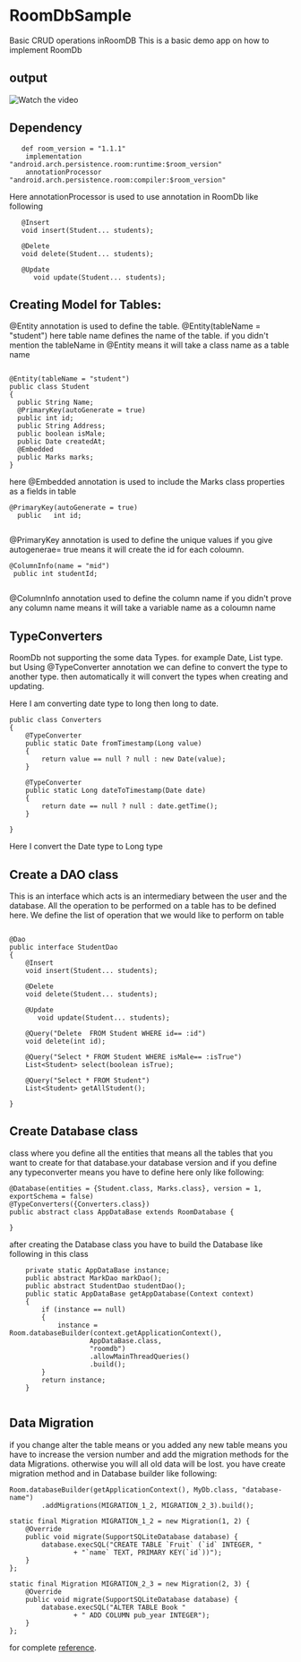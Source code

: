 # RoomDbSample
Basic CRUD operations inRoomDB
This is a basic demo app on how to implement RoomDb 

## output


![Watch the video](https://media.giphy.com/media/9M1qqgTBB0m44bEmXd/giphy.gif)



    
   ## Dependency
```
   def room_version = "1.1.1"
    implementation "android.arch.persistence.room:runtime:$room_version"
    annotationProcessor "android.arch.persistence.room:compiler:$room_version"
```
Here annotationProcessor is used to use annotation in RoomDb like following
 ```
    @Insert
    void insert(Student... students);

    @Delete
    void delete(Student... students);

    @Update
       void update(Student... students);
 
 ```
 
 ## Creating Model for Tables:
 
 @Entity annotation is used to define the table. 
 @Entity(tableName = "student") here table name defines the name of the table.
 if you didn't mention the tableName in @Entity means it  will take a class name as a table name
 
```

@Entity(tableName = "student")
public class Student
{
  public String Name;
  @PrimaryKey(autoGenerate = true)
  public int id;
  public String Address;
  public boolean isMale;
  public Date createdAt;
  @Embedded
  public Marks marks;
}
```

here  @Embedded annotation is used to include the Marks class properties as a fields in table

```
@PrimaryKey(autoGenerate = true)
  public   int id;
  
```

@PrimaryKey annotation is used to define the unique values
if you give autogenerae= true means it will create the id for each coloumn.

  ```
  @ColumnInfo(name = "mid")
   public int studentId;
   
  ```
  
  @ColumnInfo annotation used to define the column name if you didn't prove any column name means it will take a variable name as a coloumn name
  
  
##  TypeConverters 
 RoomDb not supporting the some data Types. for example Date, List type.
  but Using @TypeConverter annotation we can define to convert the type to another type. then automatically it will convert the types when creating and updating.
   
Here I am converting date type to long then long to date.

```
public class Converters
{
    @TypeConverter
    public static Date fromTimestamp(Long value)
    {
        return value == null ? null : new Date(value);
    }

    @TypeConverter
    public static Long dateToTimestamp(Date date)
    {
        return date == null ? null : date.getTime();
    }

}

```
Here I convert the Date type to Long type 

## Create a DAO class

This is an interface which acts is an intermediary between the user and the database. All the operation to be performed on a table has to be defined here. We define the list of operation that we would like to perform on table

```

@Dao
public interface StudentDao
{
    @Insert
    void insert(Student... students);

    @Delete
    void delete(Student... students);

    @Update
       void update(Student... students);

    @Query("Delete  FROM Student WHERE id== :id")
    void delete(int id);

    @Query("Select * FROM Student WHERE isMale== :isTrue")
    List<Student> select(boolean isTrue);

    @Query("Select * FROM Student")
    List<Student> getAllStudent();

}

```

## Create Database class
class where you define all the entities that means all the tables that you want to create for that database.your database version and if you define any typeconverter  means you have to define here only
like following:

```
@Database(entities = {Student.class, Marks.class}, version = 1, exportSchema = false)
@TypeConverters({Converters.class})
public abstract class AppDataBase extends RoomDatabase {

}

```

after creating the Database class you have to build the Database like following in this class

```
    private static AppDataBase instance;
    public abstract MarkDao markDao();
    public abstract StudentDao studentDao();
    public static AppDataBase getAppDatabase(Context context)
    {
        if (instance == null)
        {
            instance = Room.databaseBuilder(context.getApplicationContext(),
                    AppDataBase.class,
                    "roomdb")
                    .allowMainThreadQueries()
                    .build();
        }
        return instance;
    }
    
```

## Data Migration

if you change alter the table means or you added any new table means you have to increase the version number and add the migration methods for the data Migrations. otherwise you will all old data will be lost.
you have create migration method and in Database builder like following:

```
Room.databaseBuilder(getApplicationContext(), MyDb.class, "database-name")
        .addMigrations(MIGRATION_1_2, MIGRATION_2_3).build();

static final Migration MIGRATION_1_2 = new Migration(1, 2) {
    @Override
    public void migrate(SupportSQLiteDatabase database) {
        database.execSQL("CREATE TABLE `Fruit` (`id` INTEGER, "
                + "`name` TEXT, PRIMARY KEY(`id`))");
    }
};

static final Migration MIGRATION_2_3 = new Migration(2, 3) {
    @Override
    public void migrate(SupportSQLiteDatabase database) {
        database.execSQL("ALTER TABLE Book "
                + " ADD COLUMN pub_year INTEGER");
    }
};

```

for complete [reference](https://developer.android.com/topic/libraries/architecture/room).


